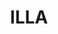 ---
draft: false
title: ILLA
content:
  id: illa
  name: ILLA
  logo: /images/development/nocode-lowcode/illa/logo.png
  website: https://www.illacloud.com/
  iframe_website: /website-iframe/development/nocode-lowcode/illa
  dashboardImage: /images/development/nocode-lowcode/illa/screenshot-1.png
  short_description: ILLA Cloud is a low-code platform. Anyone can build internal tools with ILLA Cloud in minutes.
  description: ILLA Cloud is a low-code platform. Anyone can build internal tools with ILLA Cloud in minutes.
  features:
    - title: Generate SQL with AI
      description: With our GPT-based AI SQL Generation, you can input your requirements in natural language, then generate SQL with AI.
    - title: Real-time collaboration
      description: Collaborate with your team members simultaneously, working together on the same application, regardless of geographical location
    - title: Connect to any data source
      description: "With ILLA's GUI connector, you can quickly connect to all data sources"
    - title: ILLA Drive
      description: File storage and Easy to use
  screenshots:
    - /images/development/nocode-lowcode/illa/screenshot-1.png
    - /images/development/nocode-lowcode/illa/screenshot-2.png
---